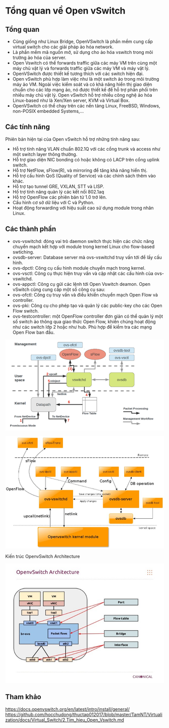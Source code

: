 # Tổng quan về Open vSwitch

## Tổng quan

- Cũng giống như Linux Bridge, OpenVSwitch là phần mềm cung cấp virtual switch cho các giải pháp ảo hóa network.
- Là phần mềm mã nguồn mở, sử dụng cho ảo hóa vswitch trong môi trường ảo hóa của server.
- Open Vswitch có thể forwards traffic giữa các máy VM trên cùng một máy chủ vật lý và forwards traffic giữa các máy VM và máy vật lý.
- OpenVSwitch được thiết kế tương thích với các switch hiện đại.
- Open vSwitch phù hợp làm việc như là một switch ảo trong môi trường máy ảo VM. Ngoài việc kiểm soát và có khả năng hiển thị giao diện chuẩn cho các lớp mạng ảo, nó được thiết kế để hỗ trợ phân phối trên nhiều máy chủ vật lý. Open vSwitch hỗ trợ nhiều công nghệ ảo hóa Linux-based như là Xen/Xen server, KVM và Virtual Box.
- OpenVSwitch có thể chạy trên các nền tảng Linux, FreeBSD, Windows, non-POSIX embedded Systems,...


## Các tính năng

Phiên bản hiện tại của Open vSwitch hỗ trợ những tính năng sau:
- Hỗ trợ tính năng VLAN chuẩn 802.1Q với các cổng trunk và access như một switch layer thông thường.
- Hỗ trợ giao diện NIC bonding có hoặc không có LACP trên cổng uplink switch.
- Hỗ trợ NetFlow, sFlow(R), và mirroring để tăng khả năng hiển thị.
- Hỗ trợ cấu hình QoS (Quality of Service) và các chính sách thêm vào khác.
- Hỗ trợ tạo tunnel GRE, VXLAN, STT và LISP.
- Hố trợ tính năng quản lý các kết nối 802.1aq
- Hỗ trợ OpenFlow các phiên bản từ 1.0 trở lên.
- Cấu hình cơ sở dữ liệu với C và Python.
- Hoạt động forwarding với hiệu suất cao sử dụng module trong nhân Linux.


## Các thành phần

- ovs-vswitchd: đóng vai trò daemon switch thực hiện các chức năng chuyển mạch kết hợp với module trong kernel Linux cho flow-based swtiching.
- ovsdb-server: Database server mà ovs-vswitchd truy vấn tới để lấy cấu hình.
- ovs-dpctl: Công cụ cấu hình module chuyển mạch trong kernel.
- ovs-vsctl: Công cụ thực hiện truy vấn và cập nhật các cấu hình của ovs-vswitchd.
- ovs-appctl: Công cụ gửi các lệnh tới Open Vswitch deamon. Open vSwitch cũng cung cấp một số công cụ sau:
- ovs-ofctl: Công cụ truy vấn và điều khiển chuyển mạch Open Flow và controller.
- ovs-pki: Công cụ cho phép tạo và quản lý các public-key cho các Open Flow switch.
- ovs-testcontroller: một OpenFlow controller đơn giản có thể quản lý một số switch ảo thông qua giao thức Open Flow, khiến chúng hoạt động như các switch lớp 2 hoặc như hub. Phù hợp để kiểm tra các mạng Open Flow ban đầu.

![](/docs/ovs-network/images/1-intro-openvswitch/pic1.png)

![](/docs/ovs-network/images/1-intro-openvswitch/pic2.png)

Kiến trúc OpenvSwitch Architecture

![](/docs/ovs-network/images/1-intro-openvswitch/pic3.jpg)

## Tham khảo

https://docs.openvswitch.org/en/latest/intro/install/general/
https://github.com/hocchudong/thuctap012017/blob/master/TamNT/Virtualization/docs/Virtual_Switch/2.Tim_hieu_Open_Vswitch.md